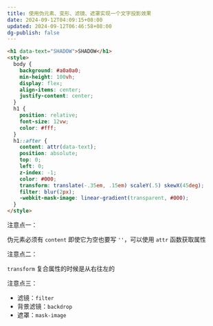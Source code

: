 ```yaml
---
title: 使用伪元素、变形、滤镜、遮罩实现一个文字投影效果
date: 2024-09-12T04:09:15+08:00
updated: 2024-09-12T06:46:58+08:00
dg-publish: false
---
```


```html
<h1 data-text="SHADOW">SHADOW</h1>
<style>
  body {
    background: #a0a0a0;
    min-height: 100vh;
    display: flex;
    align-items: center;
    justify-content: center;
  }
  h1 {
    position: relative;
    font-size: 12vw;
    color: #fff;
  }
  h1::after {
    content: attr(data-text);
    position: absolute;
    top: 0;
    left: 0;
    z-index: -1;
    color: #000;
    transform: translate(-.35em, .15em) scaleY(.5) skewX(45deg);
    filter: blur(2px);
    -webkit-mask-image: linear-gradient(transparent, #000);
  }
</style>
```

注意点一：

伪元素必须有 `content` 即使它为空也要写 `''`，可以使用 `attr` 函数获取属性

注意点二：

`transform` 复合属性的时候是从右往左的

注意点三：

- 滤镜：`filter`
- 背景滤镜：`backdrop`
- 遮罩：`mask-image`
